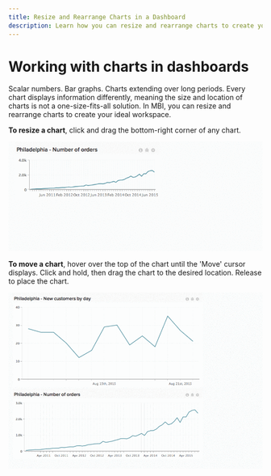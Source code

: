 ```yaml
---
title: Resize and Rearrange Charts in a Dashboard
description: Learn how you can resize and rearrange charts to create your ideal workspace.
---
```

# Working with charts in dashboards

Scalar numbers. Bar graphs. Charts extending over long periods. Every chart displays information differently, meaning the size and location of charts is not a one-size-fits-all solution. In MBI, you can resize and rearrange charts to create your ideal workspace.

**To resize a chart**, click and drag the bottom-right corner of any chart.

![resize chart](../../assets/Resize_Chart_in_Dashboard.gif)

**To move a chart**, hover over the top of the chart until the 'Move' cursor displays. Click and hold, then drag the chart to the desired location. Release to place the chart.

![move chart](../../assets/Move_Chart_in_Dashboard.gif)
